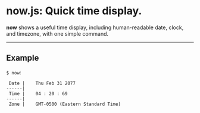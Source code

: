 # **now**.js: Quick time display.

**now** shows a useful time display, including human-readable date, clock, and timezone, with one simple command.

---

## Example

`$ now`:

```
 Date |    Thu Feb 31 2077
------|
 Time |    04 : 20 : 69
------|
 Zone |    GMT-0500 (Eastern Standard Time)
```
